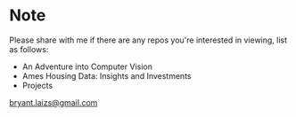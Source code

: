 # Note
Please share with me if there are any repos you're interested in viewing, list as follows:

- An Adventure into Computer Vision
- Ames Housing Data: Insights and Investments
- Projects

bryant.laizs@gmail.com

